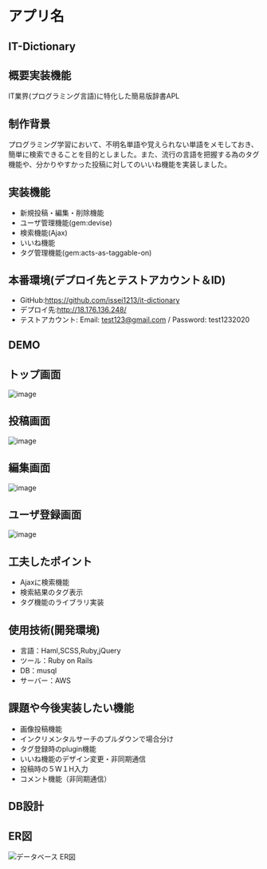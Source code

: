 # アプリ名
## IT-Dictionary

## 概要実装機能
  IT業界(プログラミング言語)に特化した簡易版辞書APL

## 制作背景
  プログラミング学習において、不明名単語や覚えられない単語をメモしておき、簡単に検索できることを目的としました。また、流行の言語を把握する為のタグ機能や、分かりやすかった投稿に対してのいいね機能を実装しました。

## 実装機能
- 新規投稿・編集・削除機能
- ユーザ管理機能(gem:devise)
- 検索機能(Ajax)
- いいね機能
- タグ管理機能(gem:acts-as-taggable-on)

## 本番環境(デプロイ先とテストアカウント＆ID)
- GitHub:https://github.com/issei1213/it-dictionary
- デプロイ先:http://18.176.136.248/
- テストアカウント: Email: test123@gmail.com / Password: test1232020

## DEMO
## トップ画面
![image](https://user-images.githubusercontent.com/59830008/76284294-3b946a00-62e0-11ea-8c62-c46943b3e481.png)

## 投稿画面
![image](https://user-images.githubusercontent.com/59830008/76284326-4fd86700-62e0-11ea-912f-0264ad0b9998.png)

## 編集画面
![image](https://user-images.githubusercontent.com/59830008/76284361-6f6f8f80-62e0-11ea-8efa-29d4bdfb2321.png)

## ユーザ登録画面
![image](https://user-images.githubusercontent.com/59830008/76284379-7bf3e800-62e0-11ea-9854-ecc562f3be67.png)


## 工夫したポイント
 - Ajaxに検索機能
 - 検索結果のタグ表示
 - タグ機能のライブラリ実装


## 使用技術(開発環境)
  - 言語：Haml,SCSS,Ruby,jQuery
  - ツール：Ruby on Rails
  - DB：musql
  - サーバー：AWS

## 課題や今後実装したい機能
  - 画像投稿機能
  - インクリメンタルサーチのプルダウンで場合分け
  - タグ登録時のplugin機能
  - いいね機能のデザイン変更・非同期通信
  - 投稿時の５W１H入力
  - コメント機能（非同期通信）

## DB設計
##  ER図
![データベース ER図](https://user-images.githubusercontent.com/59830008/76284469-c7a69180-62e0-11ea-9ab1-68c0278c42ce.jpeg)
